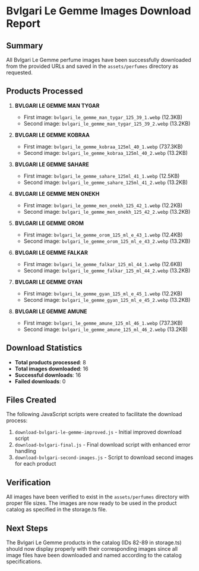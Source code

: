 # Bvlgari Le Gemme Images Download Report

## Summary

All Bvlgari Le Gemme perfume images have been successfully downloaded from the provided URLs and saved in the `assets/perfumes` directory as requested.

## Products Processed

1. **BVLGARI LE GEMME MAN TYGAR**
   - First image: `bvlgari_le_gemme_man_tygar_125_39_1.webp` (12.3KB)
   - Second image: `bvlgari_le_gemme_man_tygar_125_39_2.webp` (13.2KB)

2. **BVLGARI LE GEMME KOBRAA**
   - First image: `bvlgari_le_gemme_kobraa_125ml_40_1.webp` (737.3KB)
   - Second image: `bvlgari_le_gemme_kobraa_125ml_40_2.webp` (13.2KB)

3. **BVLGARI LE GEMME SAHARE**
   - First image: `bvlgari_le_gemme_sahare_125ml_41_1.webp` (12.5KB)
   - Second image: `bvlgari_le_gemme_sahare_125ml_41_2.webp` (13.2KB)

4. **BVLGARI LE GEMME MEN ONEKH**
   - First image: `bvlgari_le_gemme_men_onekh_125_42_1.webp` (12.2KB)
   - Second image: `bvlgari_le_gemme_men_onekh_125_42_2.webp` (13.2KB)

5. **BVLGARI LE GEMME OROM**
   - First image: `bvlgari_le_gemme_orom_125_ml_e_43_1.webp` (12.4KB)
   - Second image: `bvlgari_le_gemme_orom_125_ml_e_43_2.webp` (13.2KB)

6. **BVLGARI LE GEMME FALKAR**
   - First image: `bvlgari_le_gemme_falkar_125_ml_44_1.webp` (12.6KB)
   - Second image: `bvlgari_le_gemme_falkar_125_ml_44_2.webp` (13.2KB)

7. **BVLGARI LE GEMME GYAN**
   - First image: `bvlgari_le_gemme_gyan_125_ml_e_45_1.webp` (12.2KB)
   - Second image: `bvlgari_le_gemme_gyan_125_ml_e_45_2.webp` (13.2KB)

8. **BVLGARI LE GEMME AMUNE**
   - First image: `bvlgari_le_gemme_amune_125_ml_46_1.webp` (737.3KB)
   - Second image: `bvlgari_le_gemme_amune_125_ml_46_2.webp` (13.2KB)

## Download Statistics

- **Total products processed**: 8
- **Total images downloaded**: 16
- **Successful downloads**: 16
- **Failed downloads**: 0

## Files Created

The following JavaScript scripts were created to facilitate the download process:
1. `download-bvlgari-le-gemme-improved.js` - Initial improved download script
2. `download-bvlgari-final.js` - Final download script with enhanced error handling
3. `download-bvlgari-second-images.js` - Script to download second images for each product

## Verification

All images have been verified to exist in the `assets/perfumes` directory with proper file sizes. The images are now ready to be used in the product catalog as specified in the storage.ts file.

## Next Steps

The Bvlgari Le Gemme products in the catalog (IDs 82-89 in storage.ts) should now display properly with their corresponding images since all image files have been downloaded and named according to the catalog specifications.